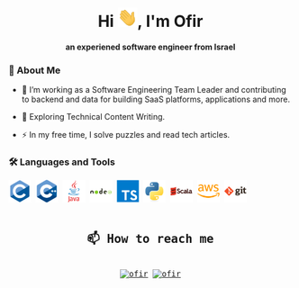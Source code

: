 <div align=center> 
  <h1 align="center">Hi <img width="35" src="https://github.com/1999AZZAR/1999AZZAR/blob/main/resources/img/waving.gif">, I'm Ofir</h1>
<h4 align="center">an experiened software engineer from Israel</h4>
</div>

### 👀 About Me
- :telescope: I’m working as a Software Engineering Team Leader and contributing to backend and data for building SaaS platforms, applications and more.

- :seedling: Exploring Technical Content Writing.

- :zap: In my free time, I solve puzzles and read tech articles.


### :hammer_and_wrench: Languages and Tools
<div>
  <img src="https://github.com/devicons/devicon/blob/master/icons/c/c-original.svg" title="C" alt="C" width="40" height="40"/>&nbsp;
  <img src="https://github.com/devicons/devicon/blob/master/icons/cplusplus/cplusplus-original.svg" title="C++" alt="C++" width="40" height="40"/>&nbsp;
  <img src="https://github.com/devicons/devicon/blob/master/icons/java/java-original-wordmark.svg" title="Java" alt="Java" width="40" height="40"/>&nbsp;
  <img src="https://github.com/devicons/devicon/blob/master/icons/nodejs/nodejs-original-wordmark.svg" title="NodeJS" alt="NodeJS" width="40" height="40"/>&nbsp;
  <img src="https://github.com/devicons/devicon/blob/master/icons/typescript/typescript-original.svg" title="TypeScript" alt="TypeScript" width="40" height="40"/>&nbsp;
  <img src="https://github.com/devicons/devicon/blob/master/icons/python/python-original.svg" title="Python" alt="Python" width="40" height="40"/>&nbsp;
  <img src="https://github.com/devicons/devicon/blob/master/icons/scala/scala-original-wordmark.svg" title="Scala" alt="Scala" width="40" height="40"/>&nbsp;
  <img src="https://github.com/devicons/devicon/blob/master/icons/amazonwebservices/amazonwebservices-plain-wordmark.svg" title="AWS" alt="AWS" width="40" height="40"/>&nbsp;
  <img src="https://github.com/devicons/devicon/blob/master/icons/git/git-original-wordmark.svg" title="Git" **alt="Git" width="40" height="40"/>
</div>
</br>

<div>
  <samp>
    <h2 align="center">📫 How to reach me</h2>
    <p align="center">
      <br/>
      <a href="https://www.linkedin.com/in/ofir-ahrak" target="blank"><img align="center"
         src="https://img.shields.io/badge/linkedin-%231DA1F2.svg?style=for-the-badge&logo=linkedin&logoColor=white"
         alt="ofir" height="30"/></a>
            <a href="https://twitter.com/OfirAhrak" target="blank"><img align="center"
         src="https://img.shields.io/badge/twitter-1DA1F2.svg?style=for-the-badge&logo=twitter&logoColor=white"
         alt="ofir" height="30"/></a>
      <br>
    </p>
  </samp>
</div>

<!---
ofirah/ofirah is a ✨ special ✨ repository because its `README.md` (this file) appears on your GitHub profile.
You can click the Preview link to take a look at your changes.
--->
